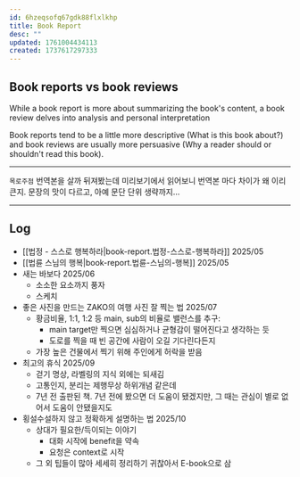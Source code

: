 ```yaml
---
id: 6hzeqsofq67gdk88flxlkhp
title: Book Report
desc: ""
updated: 1761004434113
created: 1737617297333
---
```


## Book reports vs book reviews

While a book report is more about summarizing the book's content, a book review delves into analysis and personal interpretation

Book reports tend to be a little more descriptive (What is this book about?) and book reviews are usually more persuasive (Why a reader should or shouldn't read this book).

---

`목로주점` 번역본을 살까 뒤져봤는데 미리보기에서 읽어보니 번역본 마다 차이가 왜 이리 큰지.
문장의 맛이 다르고, 아예 문단 단위 생략까지...

---

## Log

- [[법정 - 스스로 행복하라|book-report.법정-스스로-행복하라]] 2025/05
- [[법륜 스님의 행복|book-report.법륜-스님의-행복]] 2025/05
- 새는 바보다 2025/06
  - 소소한 요소까지 풍자
  - 스케치
- 좋은 사진을 만드는 ZAKO의 여행 사진 잘 찍는 법 2025/07
  - 황금비율, 1:1, 1:2 등 main, sub의 비율로 밸런스를 추구:
    - main target만 찍으면 심심하거나 균형감이 떨어진다고 생각하는 듯
    - 도로를 찍을 때 빈 공간에 사람이 오길 기다린다든지
  - 가장 높은 건물에서 찍기 위해 주인에게 허락을 받음
- 최고의 휴식 2025/09
  - 걷기 명상, 라벨링의 지식 외에는 되새김
  - 고통인지, 분리는 제행무상 하위개념 같은데
  - 7년 전 출판된 책. 7년 전에 봤으면 더 도움이 됐겠지만, 그 때는 관심이 별로 없어서 도움이 안됐을지도
- 횡설수설하지 않고 정확하게 설명하는 법 2025/10
  - 상대가 필요한/득이되는 이야기
    - 대화 시작에 benefit을 약속
    - 요청은 context로 시작
  - 그 외 팁들이 많아 세세히 정리하기 귀찮아서 E-book으로 삼

